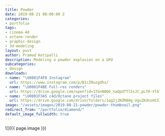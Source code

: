 ```yaml
---
title: Powder
date: 2019-08-21 00:00:00 Z
categories:
- portfolio
tags:
- cinema-4d
- octane-render
- graphic-design
- 3d-modeling
layout: post
author: Pramod Kotipalli
description: Modeling a powder explosion on a GPU
subcategories:
- design
downloads:
- name: "\U0001F4F8 Instagram"
  url: https://www.instagram.com/p/B1cZ0uzgdhz/
- name: "\U0001F4BE Full-res renders"
  url: https://drive.google.com/open?id=1TbnN0Q6_naQpUTTl5sJC_pLf0-Vl6lQf
- name: "\U0001F3A5 c4d/Octane project files"
  url: https://drive.google.com/drive/folders/1qg2j2NZMA0g-UguZKdnsH15IfK4g-g55?usp=sharing
image: "/assets/images/2019-08-21-powder/powder-thumbnail.png"
redirect_from: "/portfolio/diamond/"
default_image_fullwidth: true
---
```


![]({{ page.image }})
